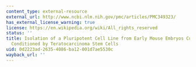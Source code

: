 ```yaml
---
content_type: external-resource
external_url: http://www.ncbi.nlm.nih.gov/pmc/articles/PMC349323/
has_external_license_warning: true
license: https://en.wikipedia.org/wiki/All_rights_reserved
status: ''
title: Isolation of a Pluripotent Cell Line from Early Mouse Embryos Cultured in Medium
  Conditioned by Teratocarcinoma Stem Cells
uid: 0d2223ad-2635-4086-ba12-001d7ae5530c
wayback_url: ''
---
```

